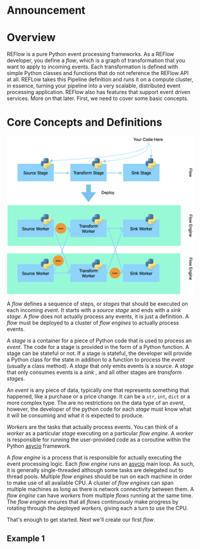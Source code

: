 # Announcement



# Overview

REFlow is a pure Python event processing frameworks.  As a REFlow developer, you define a _flow_, which is a graph 
of transformation that you want to apply to incoming events. Each transformation is defined with simple Python classes 
and functions that do not reference the REFlow API at all.  REFLow takes this Pipeline definition and runs it on a 
compute cluster, in essence, turning your pipeline into a very scalable, distributed event processing application. 
REFlow also has features that support event driven services.   More on that later.  First, we need to cover some basic concepts.

# Core Concepts and Definitions



![overview](resources/overview.png)

A _flow_ defines a sequence of steps, or _stages_ that should be executed on each incoming _event_.  It starts with a _source stage_ and ends with a _sink stage_.  A _flow_ does not actually process any events, it is just a definition.  A _flow_ must be deployed to a cluster of _flow engines_ to actually process events.

A _stage_ is a container for a piece of Python code that is used to process an _event_. The code for a stage is provided in the form of a Python function.  A stage can be stateful or not.  If a stage is stateful, the developer will provide a Python class for the state in addition to a function to process the _event_ (usually a class method).  A _stage_ that only emits events is a _source_.  A _stage_ that only consumes events is a _sink_ , and all other stages are _transform stages_.  

An _event_ is any piece of data, typically one that represents something that happened, like a purchase or a price change.  It can be a `str`, `int`, `dict` or a more complex type.  The are no restrictions on the data type of an _event_, however, the developer of the python code for each _stage_ must know what it will be consuming and what it is expected to produce.  

_Workers_ are the tasks that actually process events.  You can think of a _worker_ as a particular _stage_ executing on a particular _flow engine_.  A _worker_  is responsible for running the user-provided code as a coroutine within the Python [asycio](https://docs.python.org/3/library/asyncio.html) framework.  

A _flow engine_ is a process that is responsible for actually executing the event processing logic.  Each _flow engine_ runs an [asycio](https://docs.python.org/3/library/asyncio.html) main loop.  As such, it is generally single-threaded although some tasks are delegated out to thread pools.  Multiple _flow engines_ should be run on each machine in order to make use of all available CPU.   A cluster of _flow engines_ can span multiple machines as long as there is network connectivity between them.  A _flow engine_ can have _workers_ from multiple _flows_ running at the same time.  The _flow engine_ ensures that all _flows_ continuously make progress by rotating through the deployed _workers_, giving each a turn to use the CPU.

That's enough to get started.  Next we'll create our first _flow_.

## Example 1

